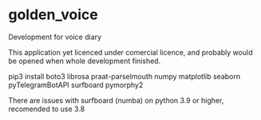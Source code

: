 # golden_voice
Development for voice diary

This application yet licenced under comercial licence, and probably would be opened when whole development finished.


pip3 install boto3 librosa praat-parselmouth numpy matplotlib seaborn pyTelegramBotAPI surfboard pymorphy2


There are issues with surfboard (numba) on python 3.9 or higher, recomended to use 3.8